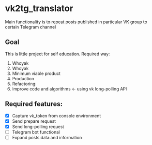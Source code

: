 # vk2tg_translator
Main functionality is to repeat posts published in particular VK group to certain Telegram channel

## Goal
This is little project for self education. Required way:
1. Whoyak
2. Whoyak
3. Minimum viable product
4. Production
5. Refactoring
6. Improve code and algorithms <- using vk long-polling API

## Required features:
- [x] Capture vk_token from console environment
- [x] Send prepare request
- [x] Send long-polling request
- [ ] Telegram bot functional
- [ ] Expand posts data and information
